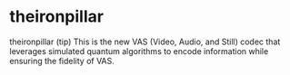 # theironpillar
theironpillar (tip)
This is the new VAS (Video, Audio, and Still) codec that leverages simulated quantum algorithms to encode information while ensuring the fidelity of VAS.
